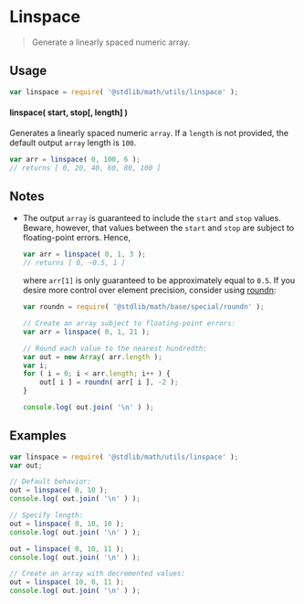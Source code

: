 <!--

@license Apache-2.0

Copyright (c) 2018 The Stdlib Authors.

Licensed under the Apache License, Version 2.0 (the "License");
you may not use this file except in compliance with the License.
You may obtain a copy of the License at

   http://www.apache.org/licenses/LICENSE-2.0

Unless required by applicable law or agreed to in writing, software
distributed under the License is distributed on an "AS IS" BASIS,
WITHOUT WARRANTIES OR CONDITIONS OF ANY KIND, either express or implied.
See the License for the specific language governing permissions and
limitations under the License.

-->

# Linspace

> Generate a linearly spaced numeric array.

<section class="usage">

## Usage

```javascript
var linspace = require( '@stdlib/math/utils/linspace' );
```

#### linspace( start, stop\[, length] )

Generates a linearly spaced numeric `array`. If a `length` is not provided, the default output `array` length is `100`.

```javascript
var arr = linspace( 0, 100, 6 );
// returns [ 0, 20, 40, 60, 80, 100 ]
```

</section>

<!-- /.usage -->

<section class="notes">

## Notes

-   The output `array` is guaranteed to include the `start` and `stop` values. Beware, however, that values between the `start` and `stop` are subject to floating-point errors. Hence,

    ```javascript
    var arr = linspace( 0, 1, 3 );
    // returns [ 0, ~0.5, 1 ]
    ```

    where `arr[1]` is only guaranteed to be approximately equal to `0.5`. If you desire more control over element precision, consider using [roundn][@stdlib/math/base/special/roundn]:

    ```javascript
    var roundn = require( '@stdlib/math/base/special/roundn' );

    // Create an array subject to floating-point errors:
    var arr = linspace( 0, 1, 21 );

    // Round each value to the nearest hundredth:
    var out = new Array( arr.length );
    var i;
    for ( i = 0; i < arr.length; i++ ) {
        out[ i ] = roundn( arr[ i ], -2 );
    }

    console.log( out.join( '\n' ) );
    ```

</section>

<!-- /.notes -->

<section class="examples">

## Examples

<!-- eslint no-undef: "error" -->

```javascript
var linspace = require( '@stdlib/math/utils/linspace' );
var out;

// Default behavior:
out = linspace( 0, 10 );
console.log( out.join( '\n' ) );

// Specify length:
out = linspace( 0, 10, 10 );
console.log( out.join( '\n' ) );

out = linspace( 0, 10, 11 );
console.log( out.join( '\n' ) );

// Create an array with decremented values:
out = linspace( 10, 0, 11 );
console.log( out.join( '\n' ) );
```

</section>

<!-- /.examples -->

<section class="links">

[@stdlib/math/base/special/roundn]: https://github.com/stdlib-js/stdlib/tree/develop/lib/node_modules/%40stdlib/math/base/special/roundn

</section>

<!-- /.links -->
